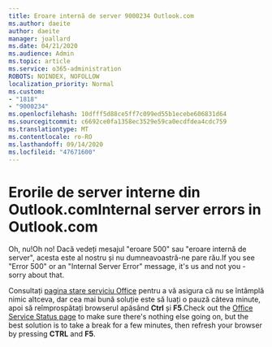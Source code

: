 ```yaml
---
title: Eroare internă de server 9000234 Outlook.com
ms.author: daeite
author: daeite
manager: joallard
ms.date: 04/21/2020
ms.audience: Admin
ms.topic: article
ms.service: o365-administration
ROBOTS: NOINDEX, NOFOLLOW
localization_priority: Normal
ms.custom:
- "1818"
- "9000234"
ms.openlocfilehash: 10dfff5d88ce5ff7c099ed55b1ecebe606831d64
ms.sourcegitcommit: c6692ce0fa1358ec3529e59ca0ecdfdea4cdc759
ms.translationtype: MT
ms.contentlocale: ro-RO
ms.lasthandoff: 09/14/2020
ms.locfileid: "47671600"
---
```

# <a name="internal-server-errors-in-outlookcom"></a><span data-ttu-id="3201c-102">Erorile de server interne din Outlook.com</span><span class="sxs-lookup"><span data-stu-id="3201c-102">Internal server errors in Outlook.com</span></span>

<span data-ttu-id="3201c-103">Oh, nu!</span><span class="sxs-lookup"><span data-stu-id="3201c-103">Oh no!</span></span> <span data-ttu-id="3201c-104">Dacă vedeți mesajul "eroare 500" sau "eroare internă de server", acesta este al nostru și nu dumneavoastră-ne pare rău.</span><span class="sxs-lookup"><span data-stu-id="3201c-104">If you see "Error 500" or an "Internal Server Error" message, it's us and not you - sorry about that.</span></span>

<span data-ttu-id="3201c-105">Consultați [pagina stare serviciu Office](https://portal.office.com/servicestatus) pentru a vă asigura că nu se întâmplă nimic altceva, dar cea mai bună soluție este să luați o pauză câteva minute, apoi să reîmprospătați browserul apăsând **Ctrl** și **F5**.</span><span class="sxs-lookup"><span data-stu-id="3201c-105">Check out the [Office Service Status page](https://portal.office.com/servicestatus) to make sure there's nothing else going on, but the best solution is to take a break for a few minutes, then refresh your browser by pressing **CTRL** and **F5**.</span></span>